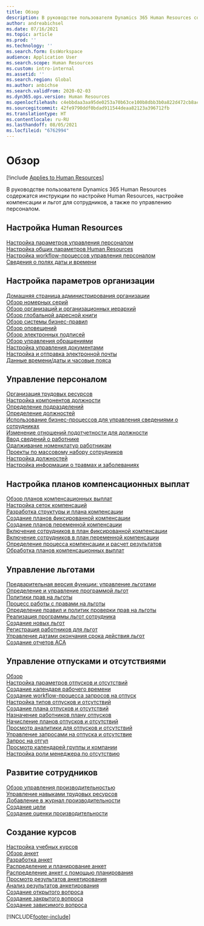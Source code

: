 ```yaml
---
title: Обзор
description: В руководстве пользователя Dynamics 365 Human Resources содержатся инструкции по настройке Human Resources, настройке компенсации и льгот для сотрудников, а также по управлению персоналом.
author: andreabichsel
ms.date: 07/16/2021
ms.topic: article
ms.prod: ''
ms.technology: ''
ms.search.form: EssWorkspace
audience: Application User
ms.search.scope: Human Resources
ms.custom: intro-internal
ms.assetid: ''
ms.search.region: Global
ms.author: anbichse
ms.search.validFrom: 2020-02-03
ms.dyn365.ops.version: Human Resources
ms.openlocfilehash: c4ebbdaa3aa95de0253a70b63ce100b8dbb3b0a822d472cb8acedf4421fa6061
ms.sourcegitcommit: 42fe9790ddf0bdad911544deaa82123a396712fb
ms.translationtype: HT
ms.contentlocale: ru-RU
ms.lasthandoff: 08/05/2021
ms.locfileid: "6762994"
---
```

# <a name="overview"></a>Обзор

[!include [Applies to Human Resources](../includes/applies-to-hr.md)]

В руководстве пользователя Dynamics 365 Human Resources содержатся инструкции по настройке Human Resources, настройке компенсации и льгот для сотрудников, а также по управлению персоналом.

## <a name="set-up-human-resources"></a>Настройка Human Resources

[Настройка параметров управления персоналом](hr-setup-parameters.md)</br>
[Настройка общих параметров Human Resources](hr-setup-shared-parameters.md)</br>
[Настройка workflow-процессов управления персоналом](./hr-workflow-manage-employee-information.md)</br>
[Сведения о полях даты и времени](hr-setup-date-time-fields.md)</br>

## <a name="configure-organization-settings"></a>Настройка параметров организации

[Домашняя страница администрирования организации](../fin-ops-core/fin-ops/organization-administration/organization-administration-home-page.md?toc=/dynamics365/human-resources/toc.json)</br>
[Обзор номерных серий](../fin-ops-core/fin-ops/organization-administration/number-sequence-overview.md?toc=/dynamics365/human-resources/toc.json)</br>
[Обзор организаций и организационных иерархий](../fin-ops-core/fin-ops/organization-administration/organizations-organizational-hierarchies.md?toc=/dynamics365/human-resources/toc.json)</br>
[Обзор глобальной адресной книги](../fin-ops-core/fin-ops/organization-administration/overview-global-address-book.md?toc=/dynamics365/human-resources/toc.json)</br>
[Обзор системы бизнес-правил](../fin-ops-core/fin-ops/organization-administration/overview-workflow-system.md?toc=/dynamics365/human-resources/toc.json)</br>
[Обзор оповещений](../fin-ops-core/fin-ops/get-started/alerts-overview.md?toc=/dynamics365/human-resources/toc.json)</br>
[Обзор электронных подписей](../fin-ops-core/fin-ops/organization-administration/electronic-signature-overview.md?toc=/dynamics365/human-resources/toc.json)</br>
[Обзор управления обращениями](../fin-ops-core/fin-ops/organization-administration/cases.md?toc=/dynamics365/human-resources/toc.json)</br>
[Настройка управления документами](../fin-ops-core/fin-ops/organization-administration/configure-document-management.md?toc=/dynamics365/human-resources/toc.json)</br>
[Настройка и отправка электронной почты](../fin-ops-core/fin-ops/organization-administration/configure-email.md?toc=/dynamics365/human-resources/toc.json)</br>
[Данные времени/даты и часовые пояса](../fin-ops-core/fin-ops/organization-administration/date-time-zones.md?toc=/dynamics365/human-resources/toc.json)</br>

## <a name="manage-personnel"></a>Управление персоналом

[Организация трудовых ресурсов](hr-personnel-departments-jobs-positions.md)</br>
[Настройка компонентов должности](hr-personnel-jobs.md)</br>
[Определение подразделений](hr-personnel-define-departments.md)</br>
[Определение должностей](hr-personnel-define-jobs.md)</br>
[Использование бизнес-процессов для управления сведениями о сотрудниках](hr-workflow-manage-employee-information.md)</br>
[Изменение отношений подотчетности для должности](hr-personnel-modify-reporting-relationships-position.md)</br>
[Ввод сведений о работнике](hr-personnel-enter-worker-information.md)</br>
[Одалживание номенклатур работникам](hr-personnel-loan-item-worker.md)</br>
[Проекты по массовому набору сотрудников](hr-personnel-mass-hire-projects.md)</br>
[Настройка должностей](hr-personnel-set-up-positions.md)</br>
[Настройка информации о травмах и заболеваниях](hr-personnel-set-up-injury-illness-information.md)</br>

## <a name="set-up-compensation-plans"></a>Настройка планов компенсационных выплат

[Обзор планов компенсационных выплат](hr-compensation-overview.md)</br>
[Настройка сеток компенсаций](hr-compensation-grids.md)</br>
[Разработка структуры и плана компенсации](hr-compensation-structure.md)</br>
[Создание планов фиксированной компенсации](hr-compensation-fixed-plans.md)</br>
[Создание планов переменной компенсации](hr-compensation-variable-plans.md)</br>
[Включение сотрудников в план фиксированной компенсации](hr-compensation-enroll-employees-fixed.md)</br>
[Включение сотрудников в план переменной компенсации](hr-compensation-enroll-employees-variable.md)</br>
[Определение процесса компенсации и расчет результатов](hr-compensation-define-process.md)</br>
[Обработка планов компенсационных выплат](hr-compensation-process.md)</br>

## <a name="manage-benefits"></a>Управление льготами

[Предварительная версия функции: управление льготами](hr-benefits-management-overview.md)</br>
[Определение и управление программой льгот](hr-benefits-manage-program.md)</br>
[Политики прав на льготы](hr-benefits-eligibility-policies.md)</br>
[Процесс работы с правами на льготы](hr-benefits-eligibility-process.md)</br>
[Определение правил и политик проверки прав на льготы](hr-benefits-define-eligibility-rules.md)</br>
[Реализация программы льгот сотрудника](hr-benefits-deliver-employee-benefits-program.md)</br>
[Создание новых льгот](hr-benefits-create.md)</br>
[Регистрация работников для льгот](hr-benefits-enroll-workers.md)</br>
[Управление датами окончания срока действия льгот](hr-benefits-expiration-dates.md)</br>
[Создание отчетов ACA](hr-benefits-aca-reports.md)</br>

## <a name="manage-leave-and-absence"></a>Управление отпусками и отсутствиями

[Обзор](hr-leave-and-absence-overview.md)</br>
[Настройка параметров отпусков и отсутствий](hr-leave-and-absence-parameters.md)</br>
[Создание календаря рабочего времени](hr-leave-and-absence-working-time-calendar.md)</br>
[Создание workflow-процесса запросов на отпуск](hr-leave-and-absence-workflow.md)</br>
[Настройка типов отпусков и отсутствий](hr-leave-and-absence-types.md)</br>
[Создание плана отпусков и отсутствий](hr-leave-and-absence-plans.md)</br>
[Назначение работников плану отпусков](hr-leave-and-absence-enroll.md)</br>
[Начисление планов отпусков и отсутствий](hr-leave-and-absence-accrue.md)</br>
[Просмотр аналитики для отпусков и отсутствий](hr-leave-and-absence-analytics.md)</br>
[Управление запросами на отпуска и отсутствие](hr-employee-self-service-manage-requests.md)</br>
[Запрос на отгул](hr-employee-self-service-request-time-off.md)</br>
[Просмотр календарей группы и компании](hr-employee-self-service-calendar.md)</br>
[Настройка роли менеджера по отсутствию](hr-configure-absence-manager.md)</br>

## <a name="develop-employees"></a>Развитие сотрудников

[Обзор управления производительностью](hr-develop-performance-management-overview.md)</br>
[Управление навыками трудовых ресурсов](hr-develop-skills.md)</br>
[Добавление в журнал производительности](hr-develop-add-performance-journal.md)</br>
[Создание цели](hr-develop-create-goal.md)</br>
[Создание оценки производительности](hr-develop-create-performance-review.md)</br>

## <a name="create-courses"></a>Создание курсов

[Настройка учебных курсов](hr-learning-courses.md)</br>
[Обзор анкет](hr-learning-questionnaires.md)</br>
[Разработка анкет](hr-learning-design-questionnaires.md)</br>
[Распределение и планирование анкет](hr-learning-distribute-questionnaires.md)</br>
[Распределение анкет с помощью планирования](hr-learning-distribute-questionnaires-scheduling.md)</br>
[Просмотр результатов анкетирования](hr-learning-evaluate-questionnaire-results.md)</br>
[Анализ результатов анкетирования](hr-learning-analyze-questionnaire-results.md)</br>
[Создание открытого вопроса](hr-learning-create-open-ended-question.md)</br>
[Создание закрытого вопроса](hr-learning-create-closed-ended-question.md)</br>
[Создание зависимого вопроса](hr-learning-depending-question.md)</br>





[!INCLUDE[footer-include](../includes/footer-banner.md)]
